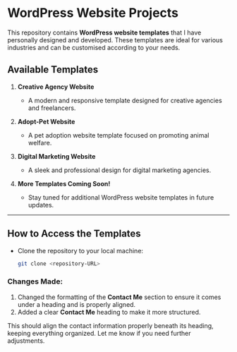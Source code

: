 # WordPress Website Projects

This repository contains **WordPress website templates** that I have personally designed and developed. These templates are ideal for various industries and can be customised according to your needs.

## Available Templates
1. **Creative Agency Website**  
   - A modern and responsive template designed for creative agencies and freelancers.

2. **Adopt-Pet Website**  
   - A pet adoption website template focused on promoting animal welfare.

3. **Digital Marketing Website**  
   - A sleek and professional design for digital marketing agencies.

4. **More Templates Coming Soon!**  
   - Stay tuned for additional WordPress website templates in future updates.

---

## How to Access the Templates
- Clone the repository to your local machine:
  ```bash
  git clone <repository-URL>


### Changes Made:

1. Changed the formatting of the **Contact Me** section to ensure it comes under a heading and is properly aligned.
2. Added a clear **Contact Me** heading to make it more structured.

This should align the contact information properly beneath its heading, keeping everything organized. Let me know if you need further adjustments.

